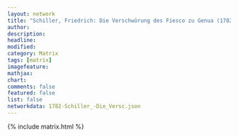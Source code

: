 ```yaml
---
layout: network
title: "Schiller, Friedrich: Die Verschwörung des Fiesco zu Genua (1782)"
author:
description:
headline:
modified:
category: Matrix
tags: [matrix]
imagefeature: 
mathjax: 
chart: 
comments: false
featured: false
list: false
networkdata: 1782-Schiller_-Die_Versc.json
---
```

{% include matrix.html %}
